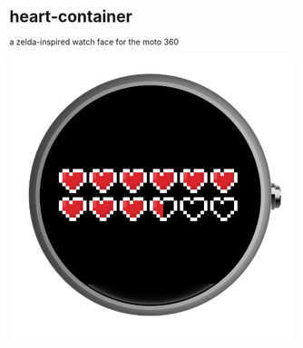 heart-container
===============

a zelda-inspired watch face for the moto 360

![heart container watchface](https://raw.githubusercontent.com/courtneyetc/heart-container/master/artwork/screenshot.png?token=799259__eyJzY29wZSI6IlJhd0Jsb2I6Y291cnRuZXlldGMvaGVhcnQtY29udGFpbmVyL21hc3Rlci9hcnR3b3JrL3NjcmVlbnNob3QucG5nIiwiZXhwaXJlcyI6MTQxMTMzOTU4OH0%3D--92f626c7c37f9145c64d8eef80d0c226751f9ef6)
